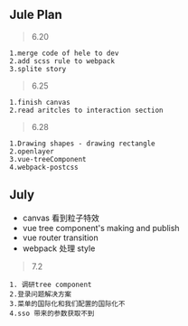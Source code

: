 ## Jule Plan

> 6.20

```
1.merge code of hele to dev
2.add scss rule to webpack
3.splite story
```

> 6.25

```
1.finish canvas
2.read aritcles to interaction section
```

> 6.28

```
1.Drawing shapes - drawing rectangle
2.openlayer
3.vue-treeComponent
4.webpack-postcss
```

## July

- canvas 看到粒子特效
- vue tree component's making and publish
- vue router transition
- webpack 处理 style

> 7.2

```
1. 调研tree component
2.登录问题解决方案
3.菜单的国际化和我们配置的国际化不
4.sso 带来的参数获取不到
```
